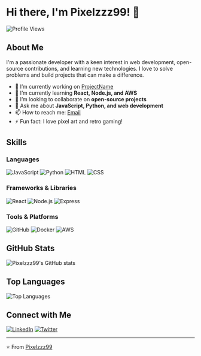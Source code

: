 # Hi there, I'm Pixelzzz99! 👋

![Profile Views](https://komarev.com/ghpvc/?username=Pixelzzz99&color=blueviolet)

## About Me

I'm a passionate developer with a keen interest in web development, open-source contributions, and learning new technologies. I love to solve problems and build projects that can make a difference.

- 🔭 I’m currently working on [ProjectName](https://github.com/Pixelzzz99/Decorify)
- 🌱 I’m currently learning **React, Node.js, and AWS**
- 👯 I’m looking to collaborate on **open-source projects**
- 💬 Ask me about **JavaScript, Python, and web development**
- 📫 How to reach me: [Email](mailto:sherzik99@gmail.com)
- ⚡ Fun fact: I love pixel art and retro gaming!

## Skills

### Languages

![JavaScript](https://img.shields.io/badge/-JavaScript-F7DF1E?style=flat-square&logo=JavaScript&logoColor=black)
![Python](https://img.shields.io/badge/-Python-3776AB?style=flat-square&logo=Python&logoColor=white)
![HTML](https://img.shields.io/badge/-HTML5-E34F26?style=flat-square&logo=HTML5&logoColor=white)
![CSS](https://img.shields.io/badge/-CSS3-1572B6?style=flat-square&logo=CSS3&logoColor=white)

### Frameworks & Libraries

![React](https://img.shields.io/badge/-React-61DAFB?style=flat-square&logo=React&logoColor=black)
![Node.js](https://img.shields.io/badge/-Node.js-339933?style=flat-square&logo=Node.js&logoColor=white)
![Express](https://img.shields.io/badge/-Express-000000?style=flat-square&logo=Express&logoColor=white)

### Tools & Platforms

![GitHub](https://img.shields.io/badge/-GitHub-181717?style=flat-square&logo=GitHub&logoColor=white)
![Docker](https://img.shields.io/badge/-Docker-2496ED?style=flat-square&logo=Docker&logoColor=white)
![AWS](https://img.shields.io/badge/-AWS-232F3E?style=flat-square&logo=Amazon-AWS&logoColor=white)

## GitHub Stats

![Pixelzzz99's GitHub stats](https://github-readme-stats.vercel.app/api?username=Pixelzzz99&show_icons=true&theme=radical)

## Top Languages

![Top Languages](https://github-readme-stats.vercel.app/api/top-langs/?username=Pixelzzz99&layout=compact&theme=radical)

## Connect with Me

[![LinkedIn](https://img.shields.io/badge/-LinkedIn-0077B5?style=flat-square&logo=LinkedIn&logoColor=white)](https://www.linkedin.com/in/pixelzzz99)
[![Twitter](https://img.shields.io/badge/-Twitter-1DA1F2?style=flat-square&logo=Twitter&logoColor=white)](https://twitter.com/pixelzzz99)

---

⭐️ From [Pixelzzz99](https://github.com/Pixelzzz99)
